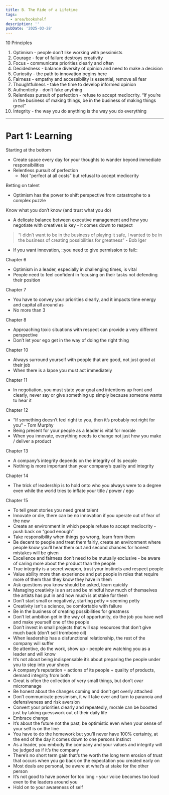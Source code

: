 ```yaml
---
title: B. The Ride of a Lifetime
tags:
  - area/bookshelf
description: ''
pubDate: '2025-03-28'
---
```

 

 10 Principles

1. Optimism - people don’t like working with pessimists
2. Courage - fear of failure destroys creativity
3. Focus - communicate priorities clearly and often
4. Decidedness - balance diversity of opinion and need to make a decision
5. Curiosity - the path to innovation begins here
6. Fairness - empathy and accessibility is essential, remove all fear
7. Thoughtfulness - take the time to develop informed opinion
8. Authenticity - don’t fake anything
9. Relentless pursuit of perfection - refuse to accept mediocrity. “If you’re in the business of making things, be in the business of making things great”
10. Integrity - the way you do anything is the way you do everything

---

# Part 1: Learning

 Starting at the bottom

- Create space every day for your thoughts to wander beyond immediate responsibilities
- Relentless pursuit of perfection
   - Not “perfect at all costs” but refusal to accept mediocrity

 Betting on talent

- Optimism has the power to shift perspective from catastrophe to a complex puzzle

 Know what you don’t know (and trust what you do)

- A delicate balance between executive management and how you negotiate with creatives is key - it comes down to respect

> “I didn’t want to be in the business of playing it safe, I wanted to be in the business of creating possibilities for greatness” - Bob Iger

- If you want innovation, ::you need to give permission to fail::

 Chapter 6

- Optimism in a leader, especially in challenging times, is vital
- People need to feel confident in focusing on their tasks not defending their position

 Chapter 7

- You have to convey your priorities clearly, and it impacts time energy and capital all around as
- No more than 3

 Chapter 8

- Approaching toxic situations with respect can provide a very different perspective
- Don’t let your ego get in the way of doing the right thing

 Chapter 10

- Always surround yourself with people that are good, not just good at their job
- When there is a lapse you must act immediately

 Chapter 11

- In negotiation, you must state your goal and intentions up front and clearly, never say or give something up simply because someone wants to hear it

 Chapter 12

- “If something doesn’t feel right to you, then it’s probably not right for you” - Tom Murphy
- Being present for your people as a leader is vital for morale
- When you innovate, everything needs to change not just how you make / deliver a product

 Chapter 13

- A company’s integrity depends on the integrity of its people
- Nothing is more important than your company’s quality and integrity

 Chapter 14

- The trick of leadership is to hold onto who you always were to a degree even while the world tries to inflate your title / power / ego

 Chapter 15

- To tell great stories you need great talent
- Innovate or die, there can be no innovation if you operate out of fear of the new
- Create an environment in which people refuse to accept mediocrity - push back on “good enough”
- Take responsibility when things go wrong, learn from them
- Be decent to people and treat them fairly, create an environment where people know you’ll hear them out and second chances for honest mistakes will be given
- Excellence and fairness don’t need to be mutually exclusive - be aware of caring more about the product than the people
- True integrity is a secret weapon, trust your instincts and respect people
- Value ability more than experience and put people in roles that require more of them than they know they have in them
- Ask questions you know should be asked, learn quickly
- Managing creativity is an art and be mindful how much of themselves the artists has put in and how much is at stake for them
- Don’t start small or negatively, starting petty = seeming petty
- Creativity isn’t a science, be comfortable with failure
- Be in the business of creating possibilities for greatness
- Don’t let ambition get in the way of opportunity, do the job you have well and make yourself one of the people
- Don’t invest in small projects that will sap resources that don’t give much back (don’t sell trombone oil)
- When leadership has a disfunctional relationship, the rest of the company will suffer
- Be attentive, do the work, show up - people are watching you as a leader and will know
- It’s not about being indispensable it’s about preparing the people under you to step into your shoes
- A company’s reputation = actions of its people + quality of products, demand integrity from both
- Great is often the collection of very small things, but don’t *over* micromanage
- Be honest about the changes coming and don’t get overly attached
- Don’t communicate pessimism, it will take over and turn to paranoia and defensiveness and risk aversion
- Convert your priorities clearly and repeatedly, morale can be boosted just by taking guesswork out of their daily life
- Embrace change
- It’s about the future not the past, be optimistic even when your sense of your self is on the line
- You have to do the homework but you’ll never have 100% certainty, at the end of the day it comes down to one persons instinct
- As a leader, you embody the company and your values and integrity will be judged as if it’s the company
- There’s no short term gain that’s the worth the long term erosion of trust that occurs when you go back on the expectation you created early on
- Most deals are personal, be aware at what’s at stake for the other person
- It’s not good to have power for too long - your voice becomes too loud even to the leaders around you
- Hold on to your awareness of self

